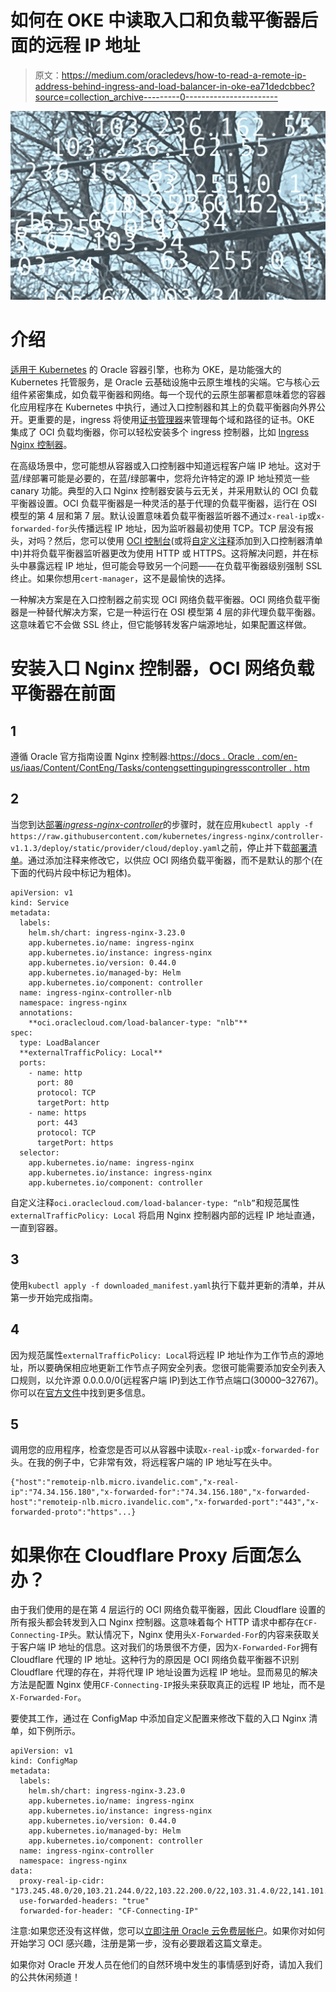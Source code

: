 # 如何在 OKE 中读取入口和负载平衡器后面的远程 IP 地址

> 原文：<https://medium.com/oracledevs/how-to-read-a-remote-ip-address-behind-ingress-and-load-balancer-in-oke-ea71dedcbbec?source=collection_archive---------0----------------------->

![](img/738260b04a8f05fb4721081c903d212a.png)

# 介绍

[适用于 Kubernetes](https://www.oracle.com/cloud/cloud-native/container-engine-kubernetes/) 的 Oracle 容器引擎，也称为 OKE，是功能强大的 Kubernetes 托管服务，是 Oracle 云基础设施中云原生堆栈的尖端。它与核心云组件紧密集成，如负载平衡器和网络。每一个现代的云原生部署都意味着您的容器化应用程序在 Kubernetes 中执行，通过入口控制器和其上的负载平衡器向外界公开。更重要的是，ingress 将使用[证书管理器](https://cert-manager.io/)来管理每个域和路径的证书。OKE 集成了 OCI 负载均衡器，你可以轻松安装多个 ingress 控制器，比如 [Ingress Nginx 控制器](https://kubernetes.github.io/ingress-nginx/)。

在高级场景中，您可能想从容器或入口控制器中知道远程客户端 IP 地址。这对于蓝/绿部署可能是必要的，在蓝/绿部署中，您将允许特定的源 IP 地址预览一些 canary 功能。典型的入口 Nginx 控制器安装与云无关，并采用默认的 OCI 负载平衡器设置。OCI 负载平衡器是一种灵活的基于代理的负载平衡器，运行在 OSI 模型的第 4 层和第 7 层。默认设置意味着负载平衡器监听器不通过`x-real-ip`或`x-forwarded-for`头传播远程 IP 地址，因为监听器最初使用 TCP。TCP 层没有报头，对吗？然后，您可以使用 [OCI 控制台](http://cloud.oracle.com)(或将[自定义注释](https://github.com/oracle/oci-cloud-controller-manager/blob/master/docs/load-balancer-annotations.md)添加到入口控制器清单中)并将负载平衡器监听器更改为使用 HTTP 或 HTTPS。这将解决问题，并在标头中暴露远程 IP 地址，但可能会导致另一个问题——在负载平衡器级别强制 SSL 终止。如果你想用`cert-manager`，这不是最愉快的选择。

一种解决方案是在入口控制器之前实现 OCI 网络负载平衡器。OCI 网络负载平衡器是一种替代解决方案，它是一种运行在 OSI 模型第 4 层的非代理负载平衡器。这意味着它不会做 SSL 终止，但它能够转发客户端源地址，如果配置这样做。

# 安装入口 Nginx 控制器，OCI 网络负载平衡器在前面

## 1

遵循 Oracle 官方指南设置 Nginx 控制器:[https://docs . Oracle . com/en-us/iaas/Content/ContEng/Tasks/contengsettingupingresscontroller . htm](https://docs.oracle.com/en-us/iaas/Content/ContEng/Tasks/contengsettingupingresscontroller.htm)

## 2

当您到达[部署*ingress-nginx-controller*](https://docs.oracle.com/en-us/iaas/Content/ContEng/Tasks/contengsettingupingresscontroller.htm#settingupcontroller__creatingserviceaccount)的步骤时，就在应用`kubectl apply -f https://raw.githubusercontent.com/kubernetes/ingress-nginx/controller-v1.1.3/deploy/static/provider/cloud/deploy.yaml`之前，停止并下载[部署清单](https://raw.githubusercontent.com/kubernetes/ingress-nginx/controller-v1.1.3/deploy/static/provider/cloud/deploy.yaml)。通过添加注释来修改它，以供应 OCI 网络负载平衡器，而不是默认的那个(在下面的代码片段中标记为粗体)。

```
apiVersion: v1
kind: Service
metadata:
  labels:
    helm.sh/chart: ingress-nginx-3.23.0
    app.kubernetes.io/name: ingress-nginx
    app.kubernetes.io/instance: ingress-nginx
    app.kubernetes.io/version: 0.44.0
    app.kubernetes.io/managed-by: Helm
    app.kubernetes.io/component: controller
  name: ingress-nginx-controller-nlb
  namespace: ingress-nginx
  annotations:
    **oci.oraclecloud.com/load-balancer-type: "nlb"**
spec:
  type: LoadBalancer
  **externalTrafficPolicy: Local**
  ports:
    - name: http
      port: 80
      protocol: TCP
      targetPort: http
    - name: https
      port: 443
      protocol: TCP
      targetPort: https
  selector:
    app.kubernetes.io/name: ingress-nginx
    app.kubernetes.io/instance: ingress-nginx
    app.kubernetes.io/component: controller
```

自定义注释`oci.oraclecloud.com/load-balancer-type: “nlb”`和规范属性`externalTrafficPolicy: Local` 将启用 Nginx 控制器内部的远程 IP 地址直通，一直到容器。

## 3

使用`kubectl apply -f downloaded_manifest.yaml`执行下载并更新的清单，并从第一步开始完成指南。

## 4

因为规范属性`externalTrafficPolicy: Local`将远程 IP 地址作为工作节点的源地址，所以要确保相应地更新工作节点子网安全列表。您很可能需要添加安全列表入口规则，以允许源 0.0.0.0/0(远程客户端 IP)到达工作节点端口(30000–32767)。你可以在[官方文件](https://docs.oracle.com/en-us/iaas/Content/ContEng/Tasks/contengcreatingloadbalancer.htm#contengcreatingnetworkloadbalancer_topic_Preserving_client_IP)中找到更多信息。

## 5

调用您的应用程序，检查您是否可以从容器中读取`x-real-ip`或`x-forwarded-for`头。在我的例子中，它非常有效，将远程客户端的 IP 地址写在头中。

```
{"host":"remoteip-nlb.micro.ivandelic.com","x-real-ip":"74.34.156.180","x-forwarded-for":"74.34.156.180","x-forwarded-host":"remoteip-nlb.micro.ivandelic.com","x-forwarded-port":"443","x-forwarded-proto":"https"...}
```

# 如果你在 Cloudflare Proxy 后面怎么办？

由于我们使用的是在第 4 层运行的 OCI 网络负载平衡器，因此 Cloudflare 设置的所有报头都会转发到入口 Nginx 控制器。这意味着每个 HTTP 请求中都存在`CF-Connecting-IP`头。默认情况下，Nginx 使用头`X-Forwarded-For`的内容来获取关于客户端 IP 地址的信息。这对我们的场景很不方便，因为`X-Forwarded-For`拥有 Cloudflare 代理的 IP 地址。这种行为的原因是 OCI 网络负载平衡器不识别 Cloudflare 代理的存在，并将代理 IP 地址设置为远程 IP 地址。显而易见的解决方法是配置 Nginx 使用`CF-Connecting-IP`报头来获取真正的远程 IP 地址，而不是`X-Forwarded-For`。

要使其工作，通过在 ConfigMap 中添加自定义配置来修改下载的入口 Nginx 清单，如下例所示。

```
apiVersion: v1
kind: ConfigMap
metadata:
  labels:
    helm.sh/chart: ingress-nginx-3.23.0
    app.kubernetes.io/name: ingress-nginx
    app.kubernetes.io/instance: ingress-nginx
    app.kubernetes.io/version: 0.44.0
    app.kubernetes.io/managed-by: Helm
    app.kubernetes.io/component: controller
  name: ingress-nginx-controller
  namespace: ingress-nginx
data:
  proxy-real-ip-cidr: "173.245.48.0/20,103.21.244.0/22,103.22.200.0/22,103.31.4.0/22,141.101.64.0/18,108.162.192.0/18,190.93.240.0/20,188.114.96.0/20,197.234.240.0/22,198.41.128.0/17,162.158.0.0/15,104.16.0.0/13,104.24.0.0/14,172.64.0.0/13,131.0.72.0/22,2400:cb00::/32,2606:4700::/32,2803:f800::/32,2405:b500::/32,2405:8100::/32,2a06:98c0::/29,2c0f:f248::/32"
  use-forwarded-headers: "true"
  forwarded-for-header: "CF-Connecting-IP"
```

注意:如果您还没有这样做，您可以[立即注册 Oracle 云免费层帐户](https://signup.cloud.oracle.com/?language=en)。如果你对如何开始学习 OCI 感兴趣，注册是第一步，没有必要跟着这篇文章走。

如果你对 Oracle 开发人员在他们的自然环境中发生的事情感到好奇，请加入我们的公共休闲频道！